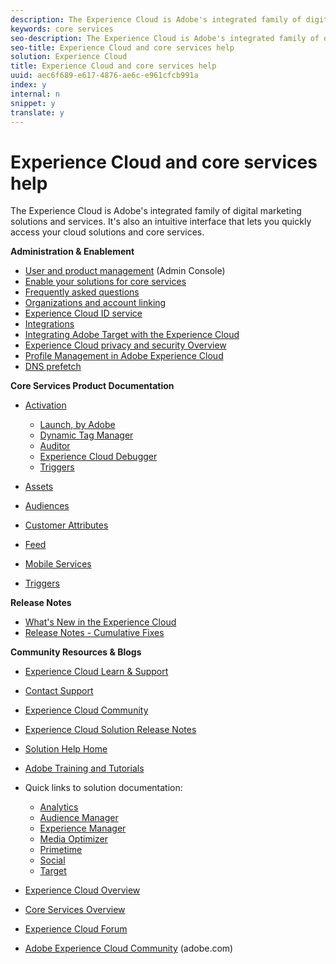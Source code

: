 ```yaml
---
description: The Experience Cloud is Adobe's integrated family of digital marketing solutions and services. It's also an intuitive interface that lets you quickly access your cloud solutions and core services.
keywords: core services
seo-description: The Experience Cloud is Adobe's integrated family of digital marketing solutions and services. It's also an intuitive interface that lets you quickly access your cloud solutions and core services.
seo-title: Experience Cloud and core services help
solution: Experience Cloud
title: Experience Cloud and core services help
uuid: aec6f689-e617-4876-ae6c-e961cfcb991a
index: y
internal: n
snippet: y
translate: y
---
```


# Experience Cloud and core services help

The Experience Cloud is Adobe's integrated family of digital marketing solutions and services. It's also an intuitive interface that lets you quickly access your cloud solutions and core services.


<a id="section_AFFBC9EDDE5B4E4493A7C2896121A773"></a>

**Administration & Enablement** 

* [User and product management](admin_getting_started/admin_getting_started.md#topic_3FCB4099640647E3B2411ADBFCE81909) (Admin Console)
* [Enable your solutions for core services](core_services/core_services.md#concept_07ED1D5C64234E77976E6D572E78FB9C)
* [Frequently asked questions](admin_getting_started/admin_getting_started.md#concept_A9A190B372C5450CA53D60431D362143)
* [Organizations and account linking](admin_getting_started/organizations.md#topic_C31CB834F109465A82ED57FF0563B3F1)
* [Experience Cloud ID service](https://marketing.adobe.com/resources/help/en_US/mcvid/)
* [Integrations](marketing-cloud-integrations.md#concept_9E6D3E37D1E3452E8CCCFA92AF034F90)
* [Integrating Adobe Target with the Experience Cloud](https://marketing.adobe.com/resources/help/en_US/target/a4t/c_integrating_target_with_mac.html)
* [Experience Cloud privacy and security Overview](https://marketing.adobe.com/resources/help/en_US/xref/Adobe-Marketing-Cloud-Privacy-and-Security-Overview.pdf)
* [Profile Management in Adobe Experience Cloud](https://theblog.adobe.com/profile-management-adobe-marketing-cloud-comes-together/)
* [DNS prefetch](admin_getting_started/admin_getting_started.md#concept_6BC8C6856E3644F8956D7AD0A96383B7)

**Core Services Product Documentation** 

* [Activation](https://marketing.adobe.com/resources/help/en_US/dtm/) 

  * [Launch, by Adobe](https://docs.adobelaunch.com/)    
  * [Dynamic Tag Manager](https://marketing.adobe.com/resources/help/en_US/dtm/)    
  * [Auditor](https://marketing.adobe.com/resources/help/en_US/auditor/)    
  * [Experience Cloud Debugger](https://marketing.adobe.com/resources/help/en_US/experience-cloud-debugger/)    
  * [Triggers](activation/triggers.md#topic_4F21FCE9A64E46E8B6D51F494FA652A7)    

* [Assets](experience-cloud-assets/experience-cloud-assets.md#concept_DDA5224C907D4A4F817D795DA0ED64D0)
* [Audiences](audience_library/audience_library.md#concept_3D52E1DED6D04ECC949B514E182C4655)
* [Customer Attributes](attributes/attributes.md#concept_ACFEE7C8B8E94875BA0825CDF4913AF1)
* [Feed](feed.md#concept_9256B8768A294009A777282DD8719213)
* [Mobile Services](https://marketing.adobe.com/resources/help/en_US/mobile/)
* [Triggers](activation/triggers.md#concept_887B30241B3E4DB0A2553B2996E2D4FB)

**Release Notes** 

* [What's New in the Experience Cloud](marketing-cloud-interface/marketing-cloud-interface.md#concept_9A4370BD59744928BDC9F87E978798B3)
* [Release Notes - Cumulative Fixes](marketing-cloud-interface/release_notes.md#concept_F5C9FF69A5B44395BB5FA0552F4E9175)

**Community Resources & Blogs** 

* [Experience Cloud Learn & Support](https://helpx.adobe.com/support/experience-cloud.html)
* [Contact Support](https://helpx.adobe.com/marketing-cloud/contact-support.html)
* [Experience Cloud Community](https://forums.adobe.com/community/experience-cloud)
* [Experience Cloud Solution Release Notes](https://marketing.adobe.com/resources/help/en_US/whatsnew/)
* [Solution Help Home](https://marketing.adobe.com/resources/help/en_US/home/)
* [Adobe Training and Tutorials](http://helpx.adobe.com/learning.html?promoid=KAUDK)
* Quick links to solution documentation: 

    * [Analytics](https://marketing.adobe.com/resources/help/en_US/analytics/getting-started/)    
    * [Audience Manager](https://marketing.adobe.com/resources/help/en_US/aam/c_aam_home.html)    
    * [Experience Manager](http://docs.adobe.com/)    
    * [Media Optimizer](https://marketing.adobe.com/resources/help/en_US/media-optimizer/)    
    * [Primetime](http://help.adobe.com/en_US/primetime/)    
    * [Social](https://marketing.adobe.com/resources/help/en_US/social/)    
    * [Target](https://marketing.adobe.com/resources/help/en_US/target/)    

* [Experience Cloud Overview](http://blogs.adobe.com/digitalmarketing/web-experience/part-1-adobes-art-science-todays-new-marketer/)
* [Core Services Overview](https://theblog.adobe.com/part-2-capturing-leveraging-consumer-behavior-adobe-marketing-cloud/)
* [Experience Cloud Forum](https://forums.adobe.com/community/experience-cloud)
* [Adobe Experience Cloud Community](http://helpx.adobe.com/marketing-cloud.html?promoid=KAWSE) (adobe.com)
